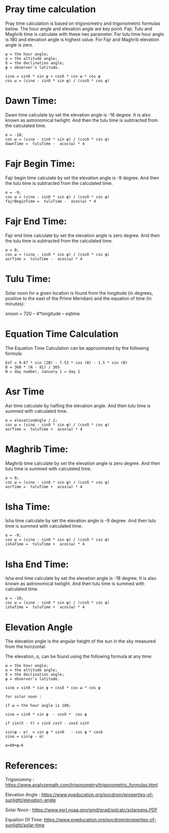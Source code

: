 # Pray time calculation
Pray time calculation is based on trigonometry and trigonometric formulas below. The hour angle and elevation angle are key point. Fajr, Tulu and Maghrib time is calculate with these two parameter. For tulu time hour angle is 180 and elevation angle is highest value. For Fajr and Maghrib elevation angle is zero.
	
    ω = the hour angle;
    α = the altitude angle;
    δ = the declination angle;
    φ = observer’s latitude.

    sinα = sinδ * sin φ + cosδ * cos ω * cos φ 
    cos ω = (sinα - sinδ * sin φ) / (cosδ * cos φ)  


# Dawn Time:

Dawn time calculate by set the elevation angle is -18 degree. It is also known as astronomical twilight. And then the tulu time is subtracted from the calculated time.


	α = -18;
    cos ω = (sinα - sinδ * sin φ) / (cosδ * cos φ)  
	dawnTime =  tuluTime -  acos(ω) * 4


# Fajr Begin Time:

Fajr begin time calculate by set the elevation angle is -9 degree.  And then the tulu time is subtracted from the calculated time.

	α = -9;
    cos ω = (sinα - sinδ * sin φ) / (cosδ * cos φ)  
	fajrBeginTime =  tuluTime -  acos(ω) * 4


# Fajr End Time:

Fajr end time calculate by set the elevation angle is zero degree.  And then the tulu time is subtracted from the calculated time.

	α = 0;
    cos ω = (sinα - sinδ * sin φ) / (cosδ * cos φ)  
	asrTime =  tuluTime -  acos(ω) * 4

# Tulu Time:
Solar noon for a given location is found from the longitude (in degrees, positive to the east of the Prime Meridian) and the equation of time (in minutes):

snoon = 720 – 4*longitude – eqtime

# Equation Time Calculation

The Equation Time Calculation can be approximated by the following formula:

	EoT = 9.87 * sin (2B) - 7.53 * cos (B) - 1.5 * sin (B)
	B = 360 * (N - 81) / 365
	N = day number, January 1 = day 1
  

# Asr Time

Asr time calculate by halfing the elevation angle.  And then tulu time is summed with calculated time.
	
	α = elevationAngle / 2;
    cos ω = (sinα - sinδ * sin φ) / (cosδ * cos φ)  
	asrTime =  tuluTime +  acos(ω) * 4	 

# Maghrib Time:

Maghrib time calculate by set the elevation angle is zero degree.  And then tulu time is summed with calculated time.

	α = 0;
    cos ω = (sinα - sinδ * sin φ) / (cosδ * cos φ)  
	asrTime =  tuluTime +  acos(ω) * 4
	 

# Isha Time:

Isha time calculate by set the elevation angle is -9 degree.   And then tulu time is summed with calculated time.

	α = -9;
    cos ω = (sinα - sinδ * sin φ) / (cosδ * cos φ)  
	ishaTime =  tuluTime +  acos(ω) * 4

# Isha End Time:

Isha end  time calculate by set the elevation angle is -18 degree. It is also known as astronomical twilight.  And then tulu time is summed with calculated time.

	α = -18;
    cos ω = (sinα - sinδ * sin φ) / (cosδ * cos φ)  
	ishaTime =  tuluTime +  acos(ω) * 4
	 
	
# Elevation Angle

The elevation angle is the angular height of the sun in the sky measured from the horizontal.     

The elevation, α, can be found using the following formula at any time:

    ω = the hour angle;
	α = the altitude angle;
    δ = the declination angle;
    φ = observer’s latitude.

    sinα = sinδ * sin φ + cosδ * cos ω * cos φ 

	for solar noon :

    if ω = the hour angle is 180;

    sinα = sinδ * sin φ  - cosδ *  cos φ 

	if sin(X - Y) = sinX cosY - cosX sinY

    sin(φ - α)  = sin φ * sinδ   - cos φ * cosδ    
	sinα = sin(φ - α)

	α=90+φ−δ 

# References:

Trigonommy  	:	https://www.analyzemath.com/trigonometry/trigonometric_formulas.html

Elevation Angle :	https://www.pveducation.org/pvcdrom/properties-of-sunlight/elevation-angle

Solar Noon 		:	https://www.esrl.noaa.gov/gmd/grad/solcalc/solareqns.PDF

Equation Of Time:	https://www.pveducation.org/pvcdrom/properties-of-sunlight/solar-time
